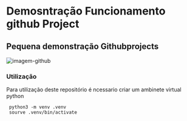 # Demosntração Funcionamento github Project

## Pequena demonstração Githubprojects

![imagem-github](https://i.imgur.com/sEy8nBc.png)

### Utilização 
Para utilização deste repositório é ncessario criar um ambinete virtual python

 ```
  python3 -m venv .venv
  sourve .venv/bin/activate

